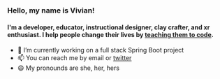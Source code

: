 ### Hello, my name is Vivian!

#### I'm a developer, educator, instructional designer, clay crafter, and xr enthusiast. I help people change their lives by [teaching them to code](https://www.codeup.com).

- 🔭  I’m currently working on a full stack Spring Boot project
- 📫  You can reach me by email or [twitter](https://www.twitter.com/viviancandev)
- 😄  My pronounds are she, her, hers

<!--
**viviancan/viviancan** is a ✨ _special_ ✨ repository because its `README.md` (this file) appears on your GitHub profile.

Here are some ideas to get you started:

- 🔭 I’m currently working on ...
- 🌱 I’m currently learning ...
- 👯 I’m looking to collaborate on ...
- 🤔 I’m looking for help with ...
- 💬 Ask me about ...
- 📫 How to reach me: ...
- 😄 Pronouns: ...
- ⚡ Fun fact: ...
-->
